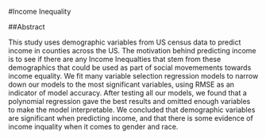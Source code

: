 #Income Inequality

##Abstract

This study uses demographic variables from US census data to predict income in counties across the US. The motivation behind predicting income is to see if there are any Income Inequalties that stem from these demographics that could be used as part of social movemements towards income equality. We fit many variable selection regression models to narrow down our models to the most significant variables, using RMSE as an indicator of model accuracy. After testing all our models, we found that a polynomial regression gave the best results and omitted enough variables to make the model interpretable. We concluded that demographic variables are significant when predicting income, and that there is some evidence of income inquality when it comes to gender and race.

